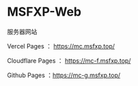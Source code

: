 # MSFXP-Web
服务器网站

Vercel Pages ： https://mc.msfxp.top/

Cloudflare Pages ： https://mc-f.msfxp.top/

Github Pages ：https://mc-g.msfxp.top/
